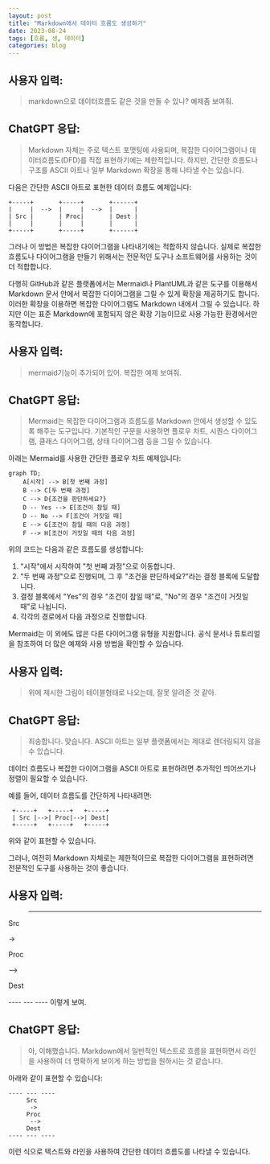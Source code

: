 ```yaml
---
layout: post
title: "Markdown에서 데이터 흐름도 생성하기"
date: 2023-08-24
tags: [흐름, 생, 데이터]
categories: blog
---
```


## 사용자 입력:
> markdown으로 데이터흐름도 같은 것을 만들 수 있나? 예제좀 보여줘.

## ChatGPT 응답:
> Markdown 자체는 주로 텍스트 포맷팅에 사용되며, 복잡한 다이어그램이나 데이터흐름도(DFD)를 직접 표현하기에는 제한적입니다. 하지만, 간단한 흐름도나 구조를 ASCII 아트나 일부 Markdown 확장을 통해 나타낼 수는 있습니다.

다음은 간단한 ASCII 아트로 표현한 데이터 흐름도 예제입니다:

```
+-----+       +-----+       +------+
|     |  -->  |     |  -->  |      |
| Src |       | Proc|       | Dest |
|     |       |     |       |      |
+-----+       +-----+       +------+
```

그러나 이 방법은 복잡한 다이어그램을 나타내기에는 적합하지 않습니다. 실제로 복잡한 흐름도나 다이어그램을 만들기 위해서는 전문적인 도구나 소프트웨어를 사용하는 것이 더 적합합니다.

다행히 GitHub과 같은 플랫폼에서는 Mermaid나 PlantUML과 같은 도구를 이용해서 Markdown 문서 안에서 복잡한 다이어그램을 그릴 수 있게 확장을 제공하기도 합니다. 이러한 확장을 이용하면 복잡한 다이어그램도 Markdown 내에서 그릴 수 있습니다. 하지만 이는 표준 Markdown에 포함되지 않은 확장 기능이므로 사용 가능한 환경에서만 동작합니다.

## 사용자 입력:
> mermaid기능이 추가되어 있어. 복잡한 예제 보여줘.

## ChatGPT 응답:
> Mermaid는 복잡한 다이어그램과 흐름도를 Markdown 안에서 생성할 수 있도록 해주는 도구입니다. 기본적인 구문을 사용하면 플로우 차트, 시퀀스 다이어그램, 클래스 다이어그램, 상태 다이어그램 등을 그릴 수 있습니다.

아래는 Mermaid를 사용한 간단한 플로우 차트 예제입니다:

```mermaid
graph TD;
    A[시작] --> B[첫 번째 과정]
    B --> C[두 번째 과정]
    C --> D{조건을 판단하세요?}
    D -- Yes --> E[조건이 참일 때]
    D -- No --> F[조건이 거짓일 때]
    E --> G[조건이 참일 때의 다음 과정]
    F --> H[조건이 거짓일 때의 다음 과정]
```

위의 코드는 다음과 같은 흐름도를 생성합니다:

1. "시작"에서 시작하여 "첫 번째 과정"으로 이동합니다.
2. "두 번째 과정"으로 진행되며, 그 후 "조건을 판단하세요?"라는 결정 블록에 도달합니다.
3. 결정 블록에서 "Yes"의 경우 "조건이 참일 때"로, "No"의 경우 "조건이 거짓일 때"로 나뉩니다.
4. 각각의 경로에서 다음 과정으로 진행합니다.

Mermaid는 이 외에도 많은 다른 다이어그램 유형을 지원합니다. 공식 문서나 튜토리얼을 참조하여 더 많은 예제와 사용 방법을 확인할 수 있습니다.

## 사용자 입력:
> 위에 제시한 그림이 테이블형태로 나오는데, 잘못 알려준 것 같아.

## ChatGPT 응답:
> 죄송합니다. 맞습니다. ASCII 아트는 일부 플랫폼에서는 제대로 렌더링되지 않을 수 있습니다.

데이터 흐름도나 복잡한 다이어그램을 ASCII 아트로 표현하려면 추가적인 띄어쓰기나 정렬이 필요할 수 있습니다.

예를 들어, 데이터 흐름도를 간단하게 나타내려면:

```
 +-----+   +-----+   +-----+
 | Src |-->| Proc|-->| Dest|
 +-----+   +-----+   +-----+
```

위와 같이 표현할 수 있습니다.

그러나, 여전히 Markdown 자체로는 제한적이므로 복잡한 다이어그램을 표현하려면 전문적인 도구를 사용하는 것이 좋습니다.

## 사용자 입력:
> ---- --- ----

 Src 

->

 Proc

-->

 Dest

---- --- ---- 이렇게 보여.

## ChatGPT 응답:
> 아, 이해했습니다. Markdown에서 일반적인 텍스트로 흐름을 표현하면서 라인을 사용하여 더 명확하게 보이게 하는 방법을 원하시는 것 같습니다.

아래와 같이 표현할 수 있습니다:

```
---- --- ----
     Src
      ->
     Proc
      -->
     Dest
---- --- ----
```

이런 식으로 텍스트와 라인을 사용하여 간단한 데이터 흐름도를 나타낼 수 있습니다.

